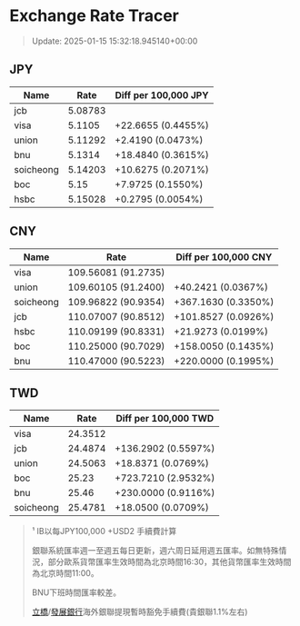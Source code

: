 # Exchange Rate Tracer

> Update: 2025-01-15 15:32:18.945140+00:00

## JPY

| Name      |    Rate | Diff per 100,000 JPY   |
|-----------|---------|------------------------|
| jcb       | 5.08783 |                        |
| visa      | 5.1105  | +22.6655 (0.4455%)     |
| union     | 5.11292 | +2.4190 (0.0473%)      |
| bnu       | 5.1314  | +18.4840 (0.3615%)     |
| soicheong | 5.14203 | +10.6275 (0.2071%)     |
| boc       | 5.15    | +7.9725 (0.1550%)      |
| hsbc      | 5.15028 | +0.2795 (0.0054%)      |

## CNY

| Name      | Rate                | Diff per 100,000 CNY   |
|-----------|---------------------|------------------------|
| visa      | 109.56081	(91.2735) |                        |
| union     | 109.60105	(91.2400) | +40.2421 (0.0367%)     |
| soicheong | 109.96822	(90.9354) | +367.1630 (0.3350%)    |
| jcb       | 110.07007	(90.8512) | +101.8527 (0.0926%)    |
| hsbc      | 110.09199	(90.8331) | +21.9273 (0.0199%)     |
| boc       | 110.25000	(90.7029) | +158.0050 (0.1435%)    |
| bnu       | 110.47000	(90.5223) | +220.0000 (0.1995%)    |

## TWD

| Name      |    Rate | Diff per 100,000 TWD   |
|-----------|---------|------------------------|
| visa      | 24.3512 |                        |
| jcb       | 24.4874 | +136.2902 (0.5597%)    |
| union     | 24.5063 | +18.8371 (0.0769%)     |
| boc       | 25.23   | +723.7210 (2.9532%)    |
| bnu       | 25.46   | +230.0000 (0.9116%)    |
| soicheong | 25.4781 | +18.0500 (0.0709%)     |


> ¹ IB以每JPY100,000 +USD2 手續費計算
>
> 銀聯系統匯率週一至週五每日更新，週六周日延用週五匯率。如無特殊情況，部分歐系貨幣匯率生效時間為北京時間16:30，其他貨幣匯率生效時間為北京時間11:00。
>
> BNU下班時間匯率較差。
>
> [立橋](https://www.wlbank.com.mo/uploads/ueditor/file/20181211/1544536513900230.pdf)/[發展銀行](https://www.mdb.com.mo/Service_Charges_20230728.pdf)海外銀聯提現暫時豁免手續費(貴銀聯1.1%左右)

